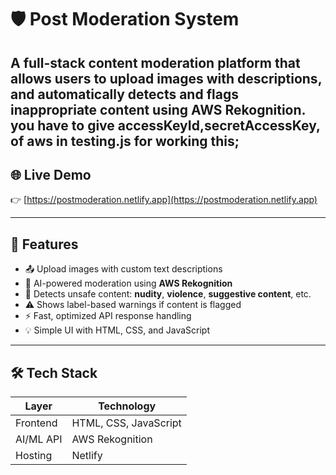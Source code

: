 
# 🛡️ Post Moderation System

A full-stack content moderation platform that allows users to upload images with descriptions, and automatically detects and flags inappropriate content using **AWS Rekognition**.
you have to give accessKeyId,secretAccessKey, of aws in testing.js for working this; 
---


## 🌐 Live Demo

👉 [https://postmoderation.netlify.app](https://postmoderation.netlify.app)

---
## 🚀 Features

- 📤 Upload images with custom text descriptions
- 🤖 AI-powered moderation using **AWS Rekognition**
- 🧠 Detects unsafe content: **nudity**, **violence**, **suggestive content**, etc.
- ⚠️ Shows label-based warnings if content is flagged
- ⚡ Fast, optimized API response handling
- 💡 Simple UI with HTML, CSS, and JavaScript

---

## 🛠️ Tech Stack

| Layer       | Technology             |
|-------------|------------------------|
| Frontend    | HTML, CSS, JavaScript  |
| AI/ML API   | AWS Rekognition        |
| Hosting     | Netlify


